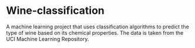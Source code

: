 # Wine-classification
A machine learning project that uses classification algorithms to predict the type of wine based on its chemical properties. The data is taken from the UCI Machine Learning Repository.
